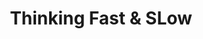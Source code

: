 ---
title: "Thinking Fast & SLow"
description: "Daniel Kahneman"
taxonomies:
    category: "psychology"
weight: 3
draft: false
linktitle: "https://www.amazon.com/s?k=thinking+fast+and+slow+by+daniel+kahneman"
featured_image: "/images/think.jpg"
---